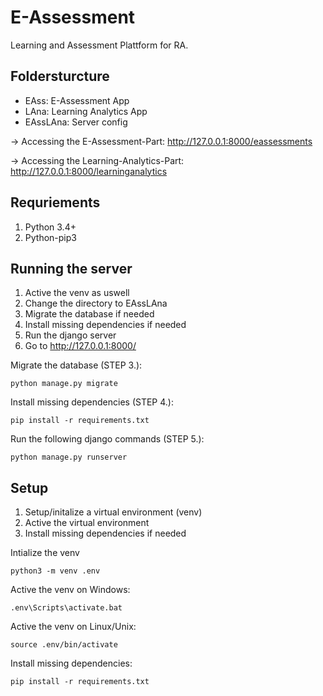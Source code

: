 # E-Assessment

Learning and Assessment Plattform for RA.

## Foldersturcture

- EAss: E-Assessment App
- LAna: Learning Analytics App
- EAssLAna: Server config

-> Accessing the E-Assessment-Part: http://127.0.0.1:8000/eassessments

-> Accessing the Learning-Analytics-Part: http://127.0.0.1:8000/learninganalytics

## Requriements

1. Python 3.4+
2. Python-pip3

## Running the server

1. Active the venv as uswell
2. Change the directory to EAssLAna
3. Migrate the database if needed
4. Install missing dependencies if needed
5. Run the django server
6. Go to http://127.0.0.1:8000/

Migrate the database (STEP 3.):
```
python manage.py migrate
```

Install missing dependencies (STEP 4.):
```
pip install -r requirements.txt 
```

Run the following django commands (STEP 5.):
```
python manage.py runserver
```

## Setup 

1. Setup/initalize a virtual environment (venv)
2. Active the virtual environment
3. Install missing dependencies if needed

Intialize the venv
```
python3 -m venv .env
```

Active the venv on Windows:
```
.env\Scripts\activate.bat
```

Active the venv on Linux/Unix:
```
source .env/bin/activate
```

Install missing dependencies:
```
pip install -r requirements.txt 
```
